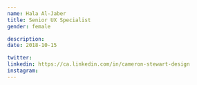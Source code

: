 ```yaml
---
name: Hala Al-Jaber
title: Senior UX Specialist
gender: female

description:
date: 2018-10-15

twitter: 
linkedin: https://ca.linkedin.com/in/cameron-stewart-design
instagram:
---
```

